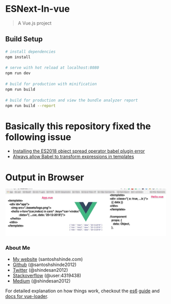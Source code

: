 # ESNext-In-vue

> A Vue.js project

## Build Setup

``` bash
# install dependencies
npm install

# serve with hot reload at localhost:8080
npm run dev

# build for production with minification
npm run build

# build for production and view the bundle analyzer report
npm run build --report
```

# Basically this repository fixed the following issue

* [Installing the ES2018 object spread operator babel plugin error](https://stackoverflow.com/questions/49064867/installing-the-es2018-object-spread-operator-babel-plugin-error)
* [Always allow Babel to transform expressions in templates](https://github.com/vuejs/vue/issues/6307)

# Output in Browser
![alt text](https://raw.githubusercontent.com/santoshshinde2012/ESNext-In-vue/master/static/es-next-output.jpg)

### About Me

 * [My website](http://santoshshinde.com/) (santoshshinde.com)
 * [Github](https://github.com/santoshshinde2012) (@santoshshinde2012)
 * [Twitter](https://twitter.com/shindesan2012) (@shindesan2012)
 * [Stackoverflow](https://stackoverflow.com/users/4319438/santosh-shinde)  (@user:4319438)
 * [Medium](https://medium.com/@shindesan2012) (@shindesan2012)


For detailed explanation on how things work, checkout the
 [es6](https://webapplog.com/es6/)
 [guide](http://vuejs-templates.github.io/webpack/) and [docs for vue-loader](http://vuejs.github.io/vue-loader).
